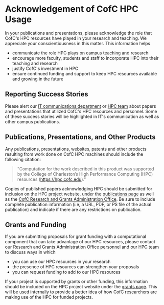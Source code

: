 # Acknowledgement of CofC HPC Usage

In your publications and presentations, please acknowledge the role that CofC's HPC resources have
played in your research and teaching. We appreciate your conscientiousness in this matter. This
information helps
* communicate the role HPC plays on campus teaching and research
* encourage more faculty, students and staff to incorporate HPC into their teaching and research
* justify CofC's investment in HPC
* ensure continued funding and support to keep HPC resources available and growing in the future

## Reporting Success Stories
Please alert our [IT communications department](mailto:drinkuthkh@cofc.edu) or [HPC team](mailto:hpc@cofc.edu) about papers and presentations that utilized CofC's HPC resources and personnel. Some of these success stories will be highlighted in IT's communication as well as other campus publications.

## Publications, Presentations, and Other Products
Any publications, presentations, websites, patents and other products resulting from work done on CofC HPC machines should include the following citation:

> "Computation for the work described in this product was supported by the College of Charleston’s High Performance Computing (HPC) resources (https://hpc.cofc.edu)."

Copies of published papers acknowledging HPC should be submitted for inclusion on the HPC project website, under the [publications page](products/publications.md) as well as the [CofC Research and Grants Administration Office](http://research.cofc.edu/administration/index.php). Be sure to include complete publication information (i.e, a URL, PDF, or PS file of the actual publication) and indicate if there are any restrictions on publication.

## Grants and Funding
If you are submitting proposals for grant funding with a computational component that can take advantage of our HPC resources, please contact our Research and Grants Administration Office [personnel](http://research.cofc.edu/administration/contact-orga-staff/index.php) and our [HPC team](mailto:hpc@cofc.edu) to discuss ways in which
* you can use our HPC resources in your research
* the presence of HPC resources can strengthen your proposals
* you can request funding to add to our HPC resources

If your project is supported by grants or other funding, this information should be included on the HPC project website under the [grants page](products/projects.md). This will be used internally to provide a better idea of how CofC researchers are making use of the HPC for funded projects.
